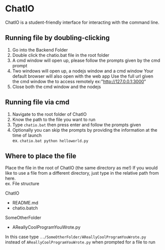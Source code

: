 # ChatIO
ChatIO is a student-friendly interface for interacting with the command line.

## Running file by doubling-clicking
1.  Go into the Backend Folder
2.  Double click the chatio.bat file in the root folder
3.  A cmd window will open up, please follow the prompts given by the cmd prompt
4.  Two windows will open up, a nodejs window and a cmd window
    Your default browser will also open with the web app
    Use the full url given the cmd window the to access remotely ex:"http://127.0.0.1:3000"
5.  Close both the cmd window and the nodejs

## Running file via cmd
1. Navigate to the root folder of ChatIO
2. Know the path to the file you want to run
3. Type `chatio.bat` then press enter and follow the prompts given
4. Optionally you can skip the prompts by providing the information at the time of launch  
ex. `chatio.bat python helloworld.py`

## Where to place the file
Place the file in the root of ChatIO (the same directory as me!)
If you would like to use a file from a different directory, just type in the relative path from here.  
ex.
File structure

ChatIO
  - README.md
  - chatio.batch

SomeOtherFolder
  - AReallyCoolProgramYouWrote.py

In this case type `../SomeOtherFolder/AReallyCoolProgramYouWrote.py` instead of `AReallyCoolProgramYouWrote.py` when prompted for a file to run
